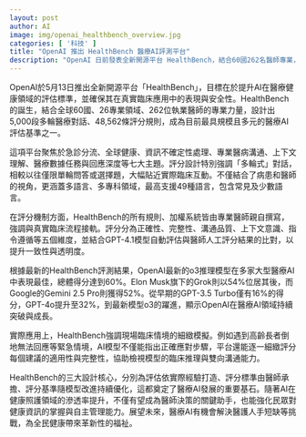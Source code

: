 ```yaml
---
layout: post
author: AI
image: img/openai_healthbench_overview.jpg
categories: [ '科技' ]
title: "OpenAI 推出 HealthBench 醫療AI評測平台"
description: "OpenAI 日前發表全新開源平台 HealthBench，結合60國262名醫師專業，打造超過5,000組多輪醫療對話與近五萬評分規則，是目前最具規模的醫療AI基準工具。平台聚焦急診分流、專業溝通、數據任務等七大醫療核心情境，提供49語言跨領域評測，藉專業醫師親自撰寫評分標準，五大維度全面檢測AI模型於真實臨床的推理和溝通能力。首輪測試中，OpenAI o3模型得分60%名列首位，領先Grok和Gemini 2.5 Pro，顯示醫療AI技術持續突破。HealthBench標誌醫療AI走向臨床應用與可靠評估里程碑，助力提升醫護效率與大眾健康自主管理。"
---
```

OpenAI於5月13日推出全新開源平台「HealthBench」，目標在於提升AI在醫療健康領域的評估標準，並確保其在真實臨床應用中的表現與安全性。HealthBench的誕生，結合全球60國、26專業領域、262位執業醫師的專業力量，設計出5,000段多輪醫療對話、48,562條評分規則，成為目前最具規模且多元的醫療AI評估基準之一。

這項平台聚焦於急診分流、全球健康、資訊不確定性處理、專業醫病溝通、上下文理解、醫療數據任務與回應深度等七大主題。評分設計特別強調「多輪式」對話，相較以往僅限單輪問答或選擇題，大幅貼近實際臨床互動。不僅結合了病患和醫師的視角，更涵蓋多語言、多專科領域，最高支援49種語言，包含常見及少數語言。

在評分機制方面，HealthBench的所有規則、加權系統皆由專業醫師親自撰寫，強調與真實臨床流程接軌。評分分為正確性、完整性、溝通品質、上下文意識、指令遵循等五個維度，並結合GPT-4.1模型自動評估與醫師人工評分結果的比對，以提升一致性與透明度。

根據最新的HealthBench評測結果，OpenAI最新的o3推理模型在多家大型醫療AI中表現最佳，總體得分達到60%。Elon Musk旗下的Grok則以54%位居其後，而Google的Gemini 2.5 Pro則獲得52%。從早期的GPT-3.5 Turbo僅有16%的得分，GPT-4o提升至32%，到最新模型o3的躍進，顯示OpenAI在醫療AI領域持續突破與成長。

實際應用上，HealthBench強調現場臨床情境的細緻模擬。例如遇到高齡長者倒地無法回應等緊急情境，AI模型不僅能指出正確應對步驟，平台還能逐一細緻評分每個建議的適用性與完整性，協助檢視模型的臨床推理與雙向溝通能力。

HealthBench的三大設計核心，分別為評估依實際經驗打造、評分標準由醫師承擔、評分基準隨模型改進持續優化，這都奠定了醫療AI發展的重要基石。隨著AI在健康照護領域的滲透率提升，不僅有望成為醫師決策的關鍵助手，也能強化民眾對健康資訊的掌握與自主管理能力。展望未來，醫療AI有機會解決醫護人手短缺等挑戰，為全民健康帶來革新性的福祉。